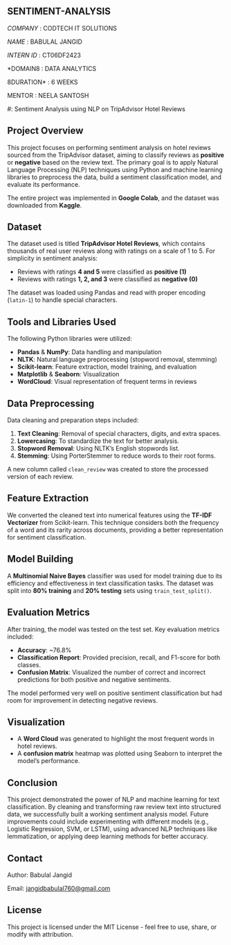 ## SENTIMENT-ANALYSIS

*COMPANY* : CODTECH IT SOLUTIONS

*NAME* : BABULAL JANGID

*INTERN ID* : CT06DF2423

*DOMAIN8 : DATA ANALYTICS

8DURATION* : 6 WEEKS

MENTOR : NEELA SANTOSH


#: Sentiment Analysis using NLP on TripAdvisor Hotel Reviews

## Project Overview

This project focuses on performing sentiment analysis on hotel reviews sourced from the TripAdvisor dataset, aiming to classify reviews as **positive** or **negative** based on the review text. The primary goal is to apply Natural Language Processing (NLP) techniques using Python and machine learning libraries to preprocess the data, build a sentiment classification model, and evaluate its performance.

The entire project was implemented in **Google Colab**, and the dataset was downloaded from **Kaggle**.



## Dataset

The dataset used is titled **TripAdvisor Hotel Reviews**, which contains thousands of real user reviews along with ratings on a scale of 1 to 5. For simplicity in sentiment analysis:
- Reviews with ratings **4 and 5** were classified as **positive (1)**
- Reviews with ratings **1, 2, and 3** were classified as **negative (0)**

The dataset was loaded using Pandas and read with proper encoding (`latin-1`) to handle special characters.



## Tools and Libraries Used

The following Python libraries were utilized:
- **Pandas** & **NumPy**: Data handling and manipulation
- **NLTK**: Natural language preprocessing (stopword removal, stemming)
- **Scikit-learn**: Feature extraction, model training, and evaluation
- **Matplotlib** & **Seaborn**: Visualization
- **WordCloud**: Visual representation of frequent terms in reviews



## Data Preprocessing

Data cleaning and preparation steps included:
1. **Text Cleaning**: Removal of special characters, digits, and extra spaces.
2. **Lowercasing**: To standardize the text for better analysis.
3. **Stopword Removal**: Using NLTK’s English stopwords list.
4. **Stemming**: Using PorterStemmer to reduce words to their root forms.

A new column called `clean_review` was created to store the processed version of each review.



## Feature Extraction

We converted the cleaned text into numerical features using the **TF-IDF Vectorizer** from Scikit-learn. This technique considers both the frequency of a word and its rarity across documents, providing a better representation for sentiment classification.



## Model Building

A **Multinomial Naive Bayes** classifier was used for model training due to its efficiency and effectiveness in text classification tasks. The dataset was split into **80% training** and **20% testing** sets using `train_test_split()`.



## Evaluation Metrics

After training, the model was tested on the test set. Key evaluation metrics included:
- **Accuracy**: ~76.8%
- **Classification Report**: Provided precision, recall, and F1-score for both classes.
- **Confusion Matrix**: Visualized the number of correct and incorrect predictions for both positive and negative sentiments.

The model performed very well on positive sentiment classification but had room for improvement in detecting negative reviews.



## Visualization

- A **Word Cloud** was generated to highlight the most frequent words in hotel reviews.
- A **confusion matrix** heatmap was plotted using Seaborn to interpret the model’s performance.



## Conclusion

This project demonstrated the power of NLP and machine learning for text classification. By cleaning and transforming raw review text into structured data, we successfully built a working sentiment analysis model. Future improvements could include experimenting with different models (e.g., Logistic Regression, SVM, or LSTM), using advanced NLP techniques like lemmatization, or applying deep learning methods for better accuracy.


## Contact
Author: Babulal Jangid

Email: jangidbabulal760@gmail.com


## License
This project is licensed under the MIT License - feel free to use, share, or modify with attribution.

